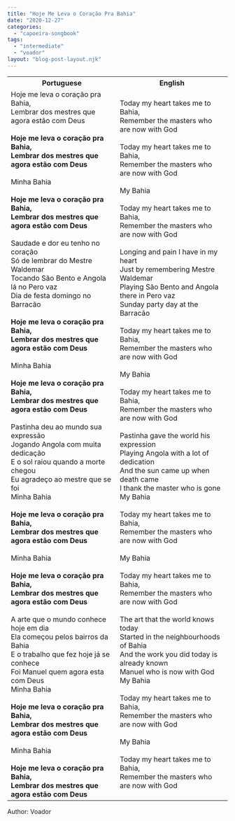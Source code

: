 ```yaml
---
title: "Hoje Me Leva o Coração Pra Bahia"
date: "2020-12-27"
categories: 
  - "capoeira-songbook"
tags: 
  - "intermediate"
  - "voador"
layout: "blog-post-layout.njk"
---
```


<table class="capoeira-table">
    <tr class="header-row">
        <th>Portuguese</th>
        <th>English</th>
    </tr>
    <tr>
        <td>Hoje me leva o coração pra Bahia,<br>Lembrar dos mestres que agora estão com Deus<br><br><strong>Hoje me leva o coração pra Bahia,<br>Lembrar dos mestres que agora estão com Deus</strong><br><br>Minha Bahia<br><br><strong>Hoje me leva o coração pra Bahia,<br>Lembrar dos mestres que agora estão com Deus</strong><br><br>Saudade e dor eu tenho no coração<br>Só de lembrar do Mestre Waldemar<br>Tocando São Bento e Angola lá no Pero vaz<br>Dia de festa domingo no Barracão<br><br><strong>Hoje me leva o coração pra Bahia,<br>Lembrar dos mestres que agora estão com Deus</strong><br><br>Minha Bahia<br><br><strong>Hoje me leva o coração pra Bahia,<br>Lembrar dos mestres que agora estão com Deus</strong><br><br>Pastinha deu ao mundo sua expressão<br>Jogando Angola com muita dedicação<br>E o sol raiou quando a morte chegou<br>Eu agradeço ao mestre que se foi<br>Minha Bahia<br><br><strong>Hoje me leva o coração pra Bahia,<br>Lembrar dos mestres que agora estão com Deus</strong><br><br>Minha Bahia<br><br><strong>Hoje me leva o coração pra Bahia,<br>Lembrar dos mestres que agora estão com Deus</strong><br><br>A arte que o mundo conhece hoje em dia<br>Ela começou pelos bairros da Bahia<br>E o trabalho que fez hoje já se conhece<br>Foi Manuel quem agora esta com Deus<br>Minha Bahia<br><br><strong>Hoje me leva o coração pra Bahia,<br>Lembrar dos mestres que agora estão com Deus</strong><br><br>Minha Bahia<br><br><strong>Hoje me leva o coração pra Bahia,<br>Lembrar dos mestres que agora estão com Deus</strong></td>
        <td>Today my heart takes me to Bahia,<br>Remember the masters who are now with God<br><br>Today my heart takes me to Bahia,<br>Remember the masters who are now with God<br><br>My Bahia<br><br>Today my heart takes me to Bahia,<br>Remember the masters who are now with God<br><br>Longing and pain I have in my heart<br>Just by remembering Mestre Waldemar<br>Playing São Bento and Angola there in Pero vaz<br>Sunday party day at the Barracão<br><br>Today my heart takes me to Bahia,<br>Remember the masters who are now with God<br><br>My Bahia<br><br>Today my heart takes me to Bahia,<br>Remember the masters who are now with God<br><br>Pastinha gave the world his expression<br>Playing Angola with a lot of dedication<br>And the sun came up when death came<br>I thank the master who is gone<br>My Bahia<br><br>Today my heart takes me to Bahia,<br>Remember the masters who are now with God<br><br>My Bahia<br><br>Today my heart takes me to Bahia,<br>Remember the masters who are now with God<br><br>The art that the world knows today<br>Started in the neighbourhoods of Bahia<br>And the work you did today is already known<br>Manuel who is now with God<br>My Bahia<br><br>Today my heart takes me to Bahia,<br>Remember the masters who are now with God<br><br>My Bahia<br><br>Today my heart takes me to Bahia,<br>Remember the masters who are now with God</td>
    </tr>
</table>

<figcaption>
Author: Voador
</figcaption>